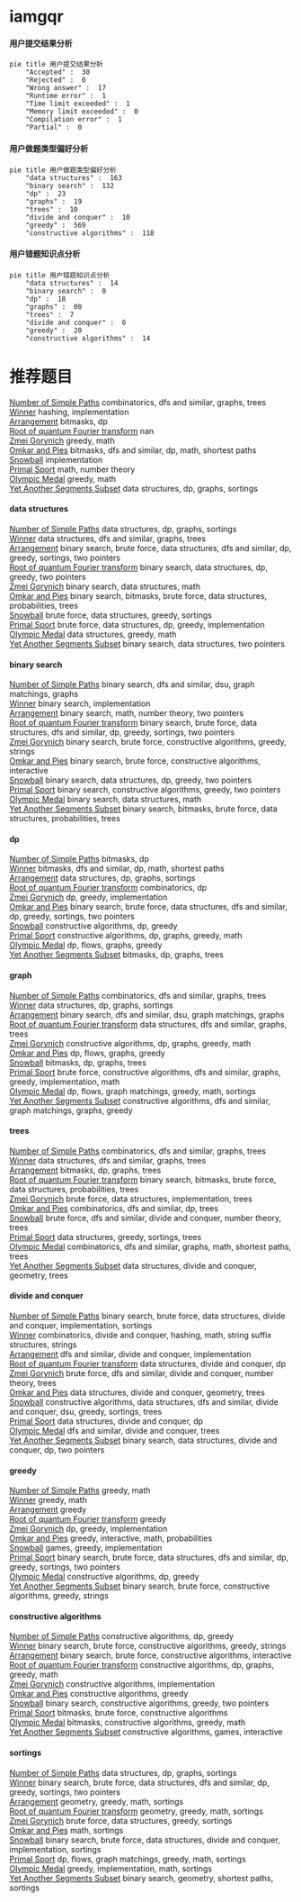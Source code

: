# iamgqr
<!-- tabs:start -->
#### **用户提交结果分析**

```mermaid
pie title 用户提交结果分析
    "Accepted" :  30
    "Rejected" :  0
    "Wrong answer" :  17
    "Runtime error" :  1
    "Time limit exceeded" :  1
    "Memory limit exceeded" :  0
    "Compilation error" :  1
    "Partial" :  0
```
#### **用户做题类型偏好分析**

```mermaid
pie title 用户做题类型偏好分析
    "data structures" :  163
    "binary search" :  132
    "dp" :  23
    "graphs" :  19
    "trees" :  10
    "divide and conquer" :  10
    "greedy" :  569
    "constructive algorithms" :  118
```
#### **用户错题知识点分析**

```mermaid
pie title 用户错题知识点分析
    "data structures" :  14
    "binary search" :  0
    "dp" :  18
    "graphs" :  00
    "trees" :  7
    "divide and conquer" :  6
    "greedy" :  20
    "constructive algorithms" :  14
```
<!-- tabs:end -->
# 推荐题目
[Number of Simple Paths](http://codeforces.com/problemset/problem/1454/E)		combinatorics,
                        dfs and similar,
                        graphs,
                        trees		  
[Winner](http://codeforces.com/problemset/problem/2/A)		hashing,
                        implementation		  
[Arrangement](http://codeforces.com/problemset/problem/107/C)		bitmasks,
                        dp		  
[Root of quantum Fourier transform](http://codeforces.com/problemset/problem/1357/E2)		nan		  
[Zmei Gorynich](http://codeforces.com/problemset/problem/1217/B)		greedy,
                        math		  
[Omkar and Pies](http://codeforces.com/problemset/problem/1392/G)		bitmasks,
                        dfs and similar,
                        dp,
                        math,
                        shortest paths		  
[Snowball](http://codeforces.com/problemset/problem/1099/A)		implementation		  
[Primal Sport](https://codeforces.com/contest/948/problem/B)		math,
                        number theory		  
[Olympic Medal](http://codeforces.com/problemset/problem/215/B)		greedy,
                        math		  
[Yet Another Segments Subset](http://codeforces.com/problemset/problem/1399/F)		data structures,
                        dp,
                        graphs,
                        sortings		  
<!-- tabs:start -->
#### **data structures**
[Number of Simple Paths](http://codeforces.com/problemset/problem/1399/F)		data structures,
                        dp,
                        graphs,
                        sortings		  
[Winner](http://codeforces.com/problemset/problem/827/D)		data structures,
                        dfs and similar,
                        graphs,
                        trees		  
[Arrangement](http://codeforces.com/problemset/problem/1379/C)		binary search,
                        brute force,
                        data structures,
                        dfs and similar,
                        dp,
                        greedy,
                        sortings,
                        two pointers		  
[Root of quantum Fourier transform](http://codeforces.com/problemset/problem/1492/C)		binary search,
                        data structures,
                        dp,
                        greedy,
                        two pointers		  
[Zmei Gorynich](http://codeforces.com/problemset/problem/1490/G)		binary search,
                        data structures,
                        math		  
[Omkar and Pies](http://codeforces.com/problemset/problem/1479/D)		binary search,
                        bitmasks,
                        brute force,
                        data structures,
                        probabilities,
                        trees		  
[Snowball](http://codeforces.com/problemset/problem/1497/A)		brute force,
                        data structures,
                        greedy,
                        sortings		  
[Primal Sport](http://codeforces.com/problemset/problem/1491/C)		brute force,
                        data structures,
                        dp,
                        greedy,
                        implementation		  
[Olympic Medal](http://codeforces.com/problemset/problem/1492/B)		data structures,
                        greedy,
                        math		  
[Yet Another Segments Subset](http://codeforces.com/problemset/problem/1436/E)		binary search,
                        data structures,
                        two pointers		  
#### **binary search**
[Number of Simple Paths](http://codeforces.com/problemset/problem/1027/F)		binary search,
                        dfs and similar,
                        dsu,
                        graph matchings,
                        graphs		  
[Winner](http://codeforces.com/problemset/problem/1042/A)		binary search,
                        implementation		  
[Arrangement](https://codeforces.com/contest/1424/problem/J)		binary search,
                        math,
                        number theory,
                        two pointers		  
[Root of quantum Fourier transform](http://codeforces.com/problemset/problem/1379/C)		binary search,
                        brute force,
                        data structures,
                        dfs and similar,
                        dp,
                        greedy,
                        sortings,
                        two pointers		  
[Zmei Gorynich](http://codeforces.com/problemset/problem/1493/C)		binary search,
                        brute force,
                        constructive algorithms,
                        greedy,
                        strings		  
[Omkar and Pies](https://codeforces.com/contest/1471/problem/E)		binary search,
                        brute force,
                        constructive algorithms,
                        interactive		  
[Snowball](http://codeforces.com/problemset/problem/1492/C)		binary search,
                        data structures,
                        dp,
                        greedy,
                        two pointers		  
[Primal Sport](http://codeforces.com/problemset/problem/1463/D)		binary search,
                        constructive algorithms,
                        greedy,
                        two pointers		  
[Olympic Medal](http://codeforces.com/problemset/problem/1490/G)		binary search,
                        data structures,
                        math		  
[Yet Another Segments Subset](http://codeforces.com/problemset/problem/1479/D)		binary search,
                        bitmasks,
                        brute force,
                        data structures,
                        probabilities,
                        trees		  
#### **dp**
[Number of Simple Paths](http://codeforces.com/problemset/problem/107/C)		bitmasks,
                        dp		  
[Winner](http://codeforces.com/problemset/problem/1392/G)		bitmasks,
                        dfs and similar,
                        dp,
                        math,
                        shortest paths		  
[Arrangement](http://codeforces.com/problemset/problem/1399/F)		data structures,
                        dp,
                        graphs,
                        sortings		  
[Root of quantum Fourier transform](http://codeforces.com/problemset/problem/140/E)		combinatorics,
                        dp		  
[Zmei Gorynich](http://codeforces.com/problemset/problem/702/A)		dp,
                        greedy,
                        implementation		  
[Omkar and Pies](http://codeforces.com/problemset/problem/1379/C)		binary search,
                        brute force,
                        data structures,
                        dfs and similar,
                        dp,
                        greedy,
                        sortings,
                        two pointers		  
[Snowball](http://codeforces.com/problemset/problem/1442/A)		constructive algorithms,
                        dp,
                        greedy		  
[Primal Sport](http://codeforces.com/problemset/problem/1328/D)		constructive algorithms,
                        dp,
                        graphs,
                        greedy,
                        math		  
[Olympic Medal](http://codeforces.com/problemset/problem/730/I)		dp,
                        flows,
                        graphs,
                        greedy		  
[Yet Another Segments Subset](http://codeforces.com/problemset/problem/152/E)		bitmasks,
                        dp,
                        graphs,
                        trees		  
#### **graph**
[Number of Simple Paths](http://codeforces.com/problemset/problem/1454/E)		combinatorics,
                        dfs and similar,
                        graphs,
                        trees		  
[Winner](http://codeforces.com/problemset/problem/1399/F)		data structures,
                        dp,
                        graphs,
                        sortings		  
[Arrangement](http://codeforces.com/problemset/problem/1027/F)		binary search,
                        dfs and similar,
                        dsu,
                        graph matchings,
                        graphs		  
[Root of quantum Fourier transform](http://codeforces.com/problemset/problem/827/D)		data structures,
                        dfs and similar,
                        graphs,
                        trees		  
[Zmei Gorynich](http://codeforces.com/problemset/problem/1328/D)		constructive algorithms,
                        dp,
                        graphs,
                        greedy,
                        math		  
[Omkar and Pies](http://codeforces.com/problemset/problem/730/I)		dp,
                        flows,
                        graphs,
                        greedy		  
[Snowball](http://codeforces.com/problemset/problem/152/E)		bitmasks,
                        dp,
                        graphs,
                        trees		  
[Primal Sport](http://codeforces.com/problemset/problem/1487/C)		brute force,
                        constructive algorithms,
                        dfs and similar,
                        graphs,
                        greedy,
                        implementation,
                        math		  
[Olympic Medal](http://codeforces.com/problemset/problem/1437/C)		dp,
                        flows,
                        graph matchings,
                        greedy,
                        math,
                        sortings		  
[Yet Another Segments Subset](http://codeforces.com/problemset/problem/1470/D)		constructive algorithms,
                        dfs and similar,
                        graph matchings,
                        graphs,
                        greedy		  
#### **trees**
[Number of Simple Paths](http://codeforces.com/problemset/problem/1454/E)		combinatorics,
                        dfs and similar,
                        graphs,
                        trees		  
[Winner](http://codeforces.com/problemset/problem/827/D)		data structures,
                        dfs and similar,
                        graphs,
                        trees		  
[Arrangement](http://codeforces.com/problemset/problem/152/E)		bitmasks,
                        dp,
                        graphs,
                        trees		  
[Root of quantum Fourier transform](http://codeforces.com/problemset/problem/1479/D)		binary search,
                        bitmasks,
                        brute force,
                        data structures,
                        probabilities,
                        trees		  
[Zmei Gorynich](http://codeforces.com/problemset/problem/1511/C)		brute force,
                        data structures,
                        implementation,
                        trees		  
[Omkar and Pies](http://codeforces.com/problemset/problem/1499/F)		combinatorics,
                        dfs and similar,
                        dp,
                        trees		  
[Snowball](http://codeforces.com/problemset/problem/1491/E)		brute force,
                        dfs and similar,
                        divide and conquer,
                        number theory,
                        trees		  
[Primal Sport](http://codeforces.com/problemset/problem/1466/D)		data structures,
                        greedy,
                        sortings,
                        trees		  
[Olympic Medal](http://codeforces.com/problemset/problem/1495/D)		combinatorics,
                        dfs and similar,
                        graphs,
                        math,
                        shortest paths,
                        trees		  
[Yet Another Segments Subset](http://codeforces.com/problemset/problem/1303/G)		data structures,
                        divide and conquer,
                        geometry,
                        trees		  
#### **divide and conquer**
[Number of Simple Paths](http://codeforces.com/problemset/problem/1461/D)		binary search,
                        brute force,
                        data structures,
                        divide and conquer,
                        implementation,
                        sortings		  
[Winner](http://codeforces.com/problemset/problem/1466/G)		combinatorics,
                        divide and conquer,
                        hashing,
                        math,
                        string suffix structures,
                        strings		  
[Arrangement](http://codeforces.com/problemset/problem/1490/D)		dfs and similar,
                        divide and conquer,
                        implementation		  
[Root of quantum Fourier transform](https://codeforces.com/contest/1483/problem/C)		data structures,
                        divide and conquer,
                        dp		  
[Zmei Gorynich](http://codeforces.com/problemset/problem/1491/E)		brute force,
                        dfs and similar,
                        divide and conquer,
                        number theory,
                        trees		  
[Omkar and Pies](http://codeforces.com/problemset/problem/1303/G)		data structures,
                        divide and conquer,
                        geometry,
                        trees		  
[Snowball](http://codeforces.com/problemset/problem/1494/D)		constructive algorithms,
                        data structures,
                        dfs and similar,
                        divide and conquer,
                        dsu,
                        greedy,
                        sortings,
                        trees		  
[Primal Sport](http://codeforces.com/problemset/problem/1482/E)		data structures,
                        divide and conquer,
                        dp		  
[Olympic Medal](http://codeforces.com/problemset/problem/566/C)		dfs and similar,
                        divide and conquer,
                        trees		  
[Yet Another Segments Subset](http://codeforces.com/problemset/problem/1428/F)		binary search,
                        data structures,
                        divide and conquer,
                        dp,
                        two pointers		  
#### **greedy**
[Number of Simple Paths](http://codeforces.com/problemset/problem/1217/B)		greedy,
                        math		  
[Winner](http://codeforces.com/problemset/problem/215/B)		greedy,
                        math		  
[Arrangement](https://codeforces.com/contest/1072/problem/D)		greedy		  
[Root of quantum Fourier transform](http://codeforces.com/problemset/problem/620/C)		greedy		  
[Zmei Gorynich](http://codeforces.com/problemset/problem/702/A)		dp,
                        greedy,
                        implementation		  
[Omkar and Pies](http://codeforces.com/problemset/problem/1510/I)		greedy,
                        interactive,
                        math,
                        probabilities		  
[Snowball](http://codeforces.com/problemset/problem/914/B)		games,
                        greedy,
                        implementation		  
[Primal Sport](http://codeforces.com/problemset/problem/1379/C)		binary search,
                        brute force,
                        data structures,
                        dfs and similar,
                        dp,
                        greedy,
                        sortings,
                        two pointers		  
[Olympic Medal](http://codeforces.com/problemset/problem/1442/A)		constructive algorithms,
                        dp,
                        greedy		  
[Yet Another Segments Subset](http://codeforces.com/problemset/problem/1493/C)		binary search,
                        brute force,
                        constructive algorithms,
                        greedy,
                        strings		  
#### **constructive algorithms**
[Number of Simple Paths](http://codeforces.com/problemset/problem/1442/A)		constructive algorithms,
                        dp,
                        greedy		  
[Winner](http://codeforces.com/problemset/problem/1493/C)		binary search,
                        brute force,
                        constructive algorithms,
                        greedy,
                        strings		  
[Arrangement](https://codeforces.com/contest/1471/problem/E)		binary search,
                        brute force,
                        constructive algorithms,
                        interactive		  
[Root of quantum Fourier transform](http://codeforces.com/problemset/problem/1328/D)		constructive algorithms,
                        dp,
                        graphs,
                        greedy,
                        math		  
[Zmei Gorynich](http://codeforces.com/problemset/problem/631/B)		constructive algorithms,
                        implementation		  
[Omkar and Pies](http://codeforces.com/problemset/problem/1493/A)		constructive algorithms,
                        greedy		  
[Snowball](http://codeforces.com/problemset/problem/1463/D)		binary search,
                        constructive algorithms,
                        greedy,
                        two pointers		  
[Primal Sport](https://codeforces.com/contest/1456/problem/B)		bitmasks,
                        brute force,
                        constructive algorithms		  
[Olympic Medal](http://codeforces.com/problemset/problem/1492/D)		bitmasks,
                        constructive algorithms,
                        greedy,
                        math		  
[Yet Another Segments Subset](https://codeforces.com/contest/1504/problem/D)		constructive algorithms,
                        games,
                        interactive		  
#### **sortings**
[Number of Simple Paths](http://codeforces.com/problemset/problem/1399/F)		data structures,
                        dp,
                        graphs,
                        sortings		  
[Winner](http://codeforces.com/problemset/problem/1379/C)		binary search,
                        brute force,
                        data structures,
                        dfs and similar,
                        dp,
                        greedy,
                        sortings,
                        two pointers		  
[Arrangement](https://codeforces.com/contest/1496/problem/C)		geometry,
                        greedy,
                        math,
                        sortings		  
[Root of quantum Fourier transform](http://codeforces.com/problemset/problem/1495/A)		geometry,
                        greedy,
                        math,
                        sortings		  
[Zmei Gorynich](http://codeforces.com/problemset/problem/1497/A)		brute force,
                        data structures,
                        greedy,
                        sortings		  
[Omkar and Pies](http://codeforces.com/problemset/problem/1427/A)		math,
                        sortings		  
[Snowball](http://codeforces.com/problemset/problem/1461/D)		binary search,
                        brute force,
                        data structures,
                        divide and conquer,
                        implementation,
                        sortings		  
[Primal Sport](http://codeforces.com/problemset/problem/1437/C)		dp,
                        flows,
                        graph matchings,
                        greedy,
                        math,
                        sortings		  
[Olympic Medal](http://codeforces.com/problemset/problem/1473/A)		greedy,
                        implementation,
                        math,
                        sortings		  
[Yet Another Segments Subset](http://codeforces.com/problemset/problem/1486/B)		binary search,
                        geometry,
                        shortest paths,
                        sortings		  
<!-- tabs:end -->
